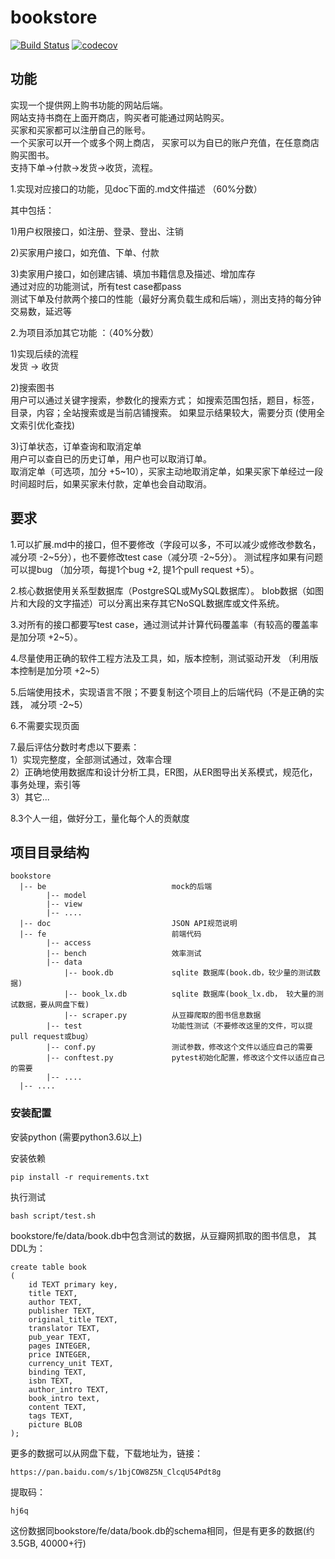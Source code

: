 # bookstore
[![Build Status](https://travis-ci.com/DaSE-DBMS/bookstore.svg?branch=master)](https://travis-ci.com/DaSE-DBMS/bookstore)
[![codecov](https://codecov.io/gh/DaSE-DBMS/bookstore/branch/master/graph/badge.svg)](https://codecov.io/gh/DaSE-DBMS/bookstore)

## 功能
实现一个提供网上购书功能的网站后端。<br>
网站支持书商在上面开商店，购买者可能通过网站购买。<br>
买家和买家都可以注册自己的账号。<br>
一个买家可以开一个或多个网上商店，
买家可以为自已的账户充值，在任意商店购买图书。<br>
支持下单->付款->发货->收货，流程。<br>

1.实现对应接口的功能，见doc下面的.md文件描述 （60%分数）<br>

其中包括：

1)用户权限接口，如注册、登录、登出、注销<br>

2)买家用户接口，如充值、下单、付款<br>

3)卖家用户接口，如创建店铺、填加书籍信息及描述、增加库存<br>
通过对应的功能测试，所有test case都pass <br>
测试下单及付款两个接口的性能（最好分离负载生成和后端），测出支持的每分钟交易数，延迟等 <br>

2.为项目添加其它功能 ：（40%分数）<br>

1)实现后续的流程 <br>
发货 -> 收货

2)搜索图书 <br>
用户可以通过关键字搜索，参数化的搜索方式；
如搜索范围包括，题目，标签，目录，内容；全站搜索或是当前店铺搜索。
如果显示结果较大，需要分页
(使用全文索引优化查找)

3)订单状态，订单查询和取消定单<br>
用户可以查自已的历史订单，用户也可以取消订单。<br>
取消定单（可选项，加分 +5~10），买家主动地取消定单，如果买家下单经过一段时间超时后，如果买家未付款，定单也会自动取消。 <br>

## 要求
1.可以扩展.md中的接口，但不要修改（字段可以多，不可以减少或修改参数名，减分项 -2\~5分），也不要修改test case（减分项 -2\~5分）。
测试程序如果有问题可以提bug （加分项，每提1个bug +2, 提1个pull request +5）。<br>

2.核心数据使用关系型数据库（PostgreSQL或MySQL数据库）。
blob数据（如图片和大段的文字描述）可以分离出来存其它NoSQL数据库或文件系统。 <br>

3.对所有的接口都要写test case，通过测试并计算代码覆盖率（有较高的覆盖率是加分项 +2~5）。 <br>

4.尽量使用正确的软件工程方法及工具，如，版本控制，测试驱动开发 （利用版本控制是加分项 +2~5）<br>

5.后端使用技术，实现语言不限；不要复制这个项目上的后端代码（不是正确的实践， 减分项 -2~5）<br>

6.不需要实现页面 <br>

7.最后评估分数时考虑以下要素：<br>
1）实现完整度，全部测试通过，效率合理 <br>
2）正确地使用数据库和设计分析工具，ER图，从ER图导出关系模式，规范化，事务处理，索引等 <br>
3）其它... <br>

8.3个人一组，做好分工，量化每个人的贡献度



## 项目目录结构
```
bookstore
  |-- be                            mock的后端
        |-- model
        |-- view
        |-- ....
  |-- doc                           JSON API规范说明
  |-- fe                            前端代码
        |-- access
        |-- bench                   效率测试
        |-- data                    
            |-- book.db             sqlite 数据库(book.db，较少量的测试数据)
            |-- book_lx.db          sqlite 数据库(book_lx.db， 较大量的测试数据，要从网盘下载)
            |-- scraper.py          从豆瓣爬取的图书信息数据
        |-- test                    功能性测试（不要修改这里的文件，可以提pull request或bug）
        |-- conf.py                 测试参数，修改这个文件以适应自己的需要
        |-- conftest.py             pytest初始化配置，修改这个文件以适应自己的需要
        |-- ....
  |-- ....
```

### 安装配置
安装python (需要python3.6以上) 

安装依赖

    pip install -r requirements.txt


执行测试
    
    bash script/test.sh

 

 bookstore/fe/data/book.db中包含测试的数据，从豆瓣网抓取的图书信息，
 其DDL为：

    create table book
    (
        id TEXT primary key,
        title TEXT,
        author TEXT,
        publisher TEXT,
        original_title TEXT,
        translator TEXT,
        pub_year TEXT,
        pages INTEGER,
        price INTEGER,
        currency_unit TEXT,
        binding TEXT,
        isbn TEXT,
        author_intro TEXT,
        book_intro text,
        content TEXT,
        tags TEXT,
        picture BLOB
    );

   

更多的数据可以从网盘下载，下载地址为，链接：

    https://pan.baidu.com/s/1bjCOW8Z5N_ClcqU54Pdt8g

提取码：

    hj6q

这份数据同bookstore/fe/data/book.db的schema相同，但是有更多的数据(约3.5GB, 40000+行)




